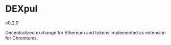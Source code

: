 # DEXpul
v0.2.0

Decentralized exchange for Ethereum and tokens implemented as extension for Chromiums.
